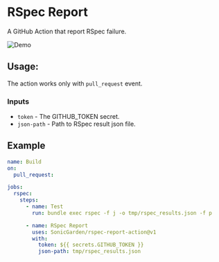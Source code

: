 # RSpec Report

A GitHub Action that report RSpec failure.

![Demo](https://i.gyazo.com/29402af7cc01eaac256bb54a3ebe8049.png)

## Usage:

The action works only with `pull_request` event.

### Inputs

- `token` - The GITHUB_TOKEN secret.
- `json-path` - Path to RSpec result json file.

## Example

```yaml
name: Build
on:
  pull_request:

jobs:
  rspec:
    steps:
      - name: Test
        run: bundle exec rspec -f j -o tmp/rspec_results.json -f p

      - name: RSpec Report
        uses: SonicGarden/rspec-report-action@v1
        with:
          token: ${{ secrets.GITHUB_TOKEN }}
          json-path: tmp/rspec_results.json
```
